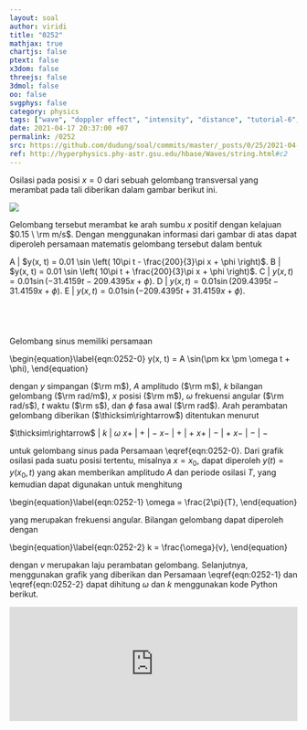 ```yaml
---
layout: soal
author: viridi
title: "0252"
mathjax: true
chartjs: false
ptext: false
x3dom: false
threejs: false
3dmol: false
oo: false
svgphys: false
category: physics
tags: ["wave", "doppler effect", "intensity", "distance", "tutorial-6", "fi1202", "2020-2"]
date: 2021-04-17 20:37:00 +07
permalink: /0252
src: https://github.com/dudung/soal/commits/master/_posts/0/25/2021-04-17-elementary-physics-tutorial-6-1.md
ref: http://hyperphysics.phy-astr.gsu.edu/hbase/Waves/string.html#c2
---
```

Osilasi pada posisi $x = 0$ dari sebuah gelombang transversal yang merambat pada tali diberikan dalam gambar berikut ini.

![]({{site.baseurl}}/assets/img/0/25/0252.png)

Gelombang tersebut merambat ke arah sumbu $x$ positif dengan kelajuan $0.15 \ \rm m/s$. Dengan menggunakan informasi dari gambar di atas dapat diperoleh persamaan matematis gelombang tersebut dalam bentuk

A | $y(x, t) = 0.01 \sin \left( 10\pi t - \frac{200}{3}\pi x + \phi \right)$.
B | $y(x, t) = 0.01 \sin \left( 10\pi t + \frac{200}{3}\pi x + \phi \right)$.
C | $y(x, t) = 0.01 \sin \left( -31.4159 t - 209.4395 x + \phi \right)$.
D | $y(x, t) = 0.01 \sin \left( 209.4395 t - 31.4159 x + \phi \right)$.
E | $y(x, t) = 0.01 \sin \left( -209.4395 t + 31.4159 x + \phi \right)$.


## &nbsp;
Gelombang sinus memiliki persamaan

\begin{equation}\label{eqn:0252-0}
y(x, t) = A \sin(\pm kx \pm \omega t + \phi), 
\end{equation}

dengan $y$ simpangan ($\rm m$), $A$ amplitudo ($\rm m$), $k$ bilangan gelombang ($\rm rad/m$), $x$ posisi ($\rm m$), $\omega$ frekuensi angular ($\rm rad/s$), $t$ waktu ($\rm s$), dan $\phi$ fasa awal ($\rm rad$). Arah perambatan gelombang diberikan ($\thicksim\rightarrow$) ditentukan menurut

$\thicksim\rightarrow$ | $k$ | $\omega$
$x+$ | $+$ | $-$
$x-$ | $+$ | $+$
$x+$ | $-$ | $+$
$x-$ | $-$ | $-$

untuk gelombang sinus pada Persamaan \eqref{eqn:0252-0}. Dari grafik osilasi pada suatu posisi tertentu, misalnya $x = x_0$, dapat diperoleh $y(t) = y(x_0, t)$ yang akan memberikan amplitudo $A$ dan periode osilasi $T$, yang kemudian dapat digunakan untuk menghitung

\begin{equation}\label{eqn:0252-1}
\omega = \frac{2\pi}{T},
\end{equation}

yang merupakan frekuensi angular. Bilangan gelombang dapat diperoleh dengan

\begin{equation}\label{eqn:0252-2}
k = \frac{\omega}{v},
\end{equation}

dengan $v$ merupakan laju perambatan gelombang. Selanjutnya, menggunakan grafik yang diberikan dan Persamaan \eqref{eqn:0252-1} dan \eqref{eqn:0252-2} dapat dihitung $\omega$ dan $k$ menggunakan kode Python berikut.

<iframe src="https://trinket.io/embed/python/027e6599bc" width="100%" height="200" frameborder="0" marginwidth="0" marginheight="0" allowfullscreen></iframe>
